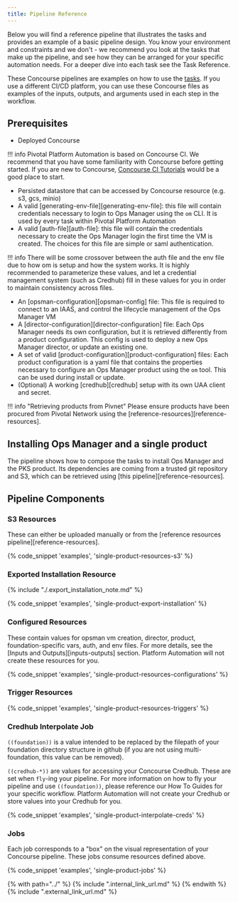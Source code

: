 ```yaml
---
title: Pipeline Reference
---
```


Below you will find a reference pipeline that illustrates the tasks and provides an example of a basic pipeline design. You know your environment and constraints and we don't - we recommend you look at the tasks that make up the pipeline, and see how they can be arranged for your specific automation needs. For a deeper dive into each task see the Task Reference.

These Concourse pipelines are examples on how to use the [tasks](../tasks.md). If you use a different CI/CD platform, you can use these Concourse files as examples of the inputs, outputs, and arguments used in each step in the workflow.

## Prerequisites

* Deployed Concourse

!!! info
    Pivotal Platform Automation is based on Concourse CI.
    We recommend that you have some familiarity with Concourse before getting started.
    If you are new to Concourse, [Concourse CI Tutorials](https://docs.pivotal.io/p-concourse/3-0/guides.html) would be a good place to start.

* Persisted datastore that can be accessed by Concourse resource (e.g. s3, gcs, minio)
* A valid [generating-env-file][generating-env-file]: this file will contain credentials necessary to login to Ops Manager using the `om` CLI.
It is used by every task within Pivotal Platform Automation
* A valid [auth-file][auth-file]: this file will contain the credentials necessary to create the Ops Manager login the first time
the VM is created. The choices for this file are simple or saml authentication.

!!! info
    There will be some crossover between the auth file and the env file due to how om is setup and how the system works. It is highly recommended to parameterize these values, and let a credential management system (such as Credhub) fill in these values for you in order to maintain consistency across files.

* An [opsman-configuration][opsman-config] file: This file is required to connect to an IAAS, and control the lifecycle management
 of the Ops Manager VM
* A [director-configuration][director-configuration] file: Each Ops Manager needs its own configuration, but it is retrieved differently from
a product configuration. This config is used to deploy a new Ops Manager director, or update an existing one.
* A set of valid [product-configuration][product-configuration] files: Each product configuration is a yaml file that contains the properties
necessary to configure an Ops Manager product using the `om` tool. This can be used during install or update.
* (Optional) A working [credhub][credhub] setup with its own UAA client and secret.


!!! info "Retrieving products from Pivnet"
    Please ensure products have been procured from Pivotal Network using the [reference-resources][reference-resources].

## Installing Ops Manager and a single product

The pipeline shows how to compose the tasks
to install Ops Manager and the PKS product.
Its dependencies are coming from a trusted git repository and S3,
which can be retrieved using [this pipeline][reference-resources].

## Pipeline Components

### S3 Resources

These can either be uploaded manually or from the [reference resources pipeline][reference-resources].

{% code_snippet 'examples', 'single-product-resources-s3' %}

### Exported Installation Resource

{% include "./.export_installation_note.md" %}

{% code_snippet 'examples', 'single-product-export-installation' %}

### Configured Resources

These contain values for
opsman vm creation, director, product, foundation-specific vars, auth, and env files.
For more details, see the [Inputs and Outputs][inputs-outputs] section.
Platform Automation will not create these resources for you.

{% code_snippet 'examples', 'single-product-resources-configurations' %}

### Trigger Resources

{% code_snippet 'examples', 'single-product-resources-triggers' %}

### Credhub Interpolate Job

`((foundation))` is a value
intended to be replaced by the filepath
of your foundation directory structure in github
(if you are not using multi-foundation, this value can be removed).

`((credhub-*))` are values for accessing your Concourse Credhub.
These are set when `fly`-ing your pipeline.
For more information on how to fly your pipeline
and use `((foundation))`,
please reference our How To Guides for your specific workflow.
Platform Automation will not create your Credhub or store values into your Credhub for you.

{% code_snippet 'examples', 'single-product-interpolate-creds' %}

### Jobs

Each job corresponds to a "box"
on the visual representation of your Concourse pipeline.
These jobs consume resources defined above.

{% code_snippet 'examples', 'single-product-jobs' %}


{% with path="../" %}
    {% include ".internal_link_url.md" %}
{% endwith %}
{% include ".external_link_url.md" %}

